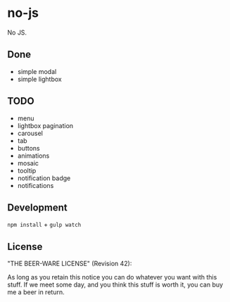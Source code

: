 no-js
=====

No JS.

## Done

* simple modal
* simple lightbox

## TODO

* menu
* lightbox pagination
* carousel
* tab
* buttons
* animations
* mosaic
* tooltip
* notification badge
* notifications

## Development

```npm install``` + ```gulp watch```

## License

"THE BEER-WARE LICENSE" (Revision 42):

As long as you retain this notice you can do whatever you want with this stuff. If we meet some day, and you think this stuff is worth it, you can buy me a beer in return.

